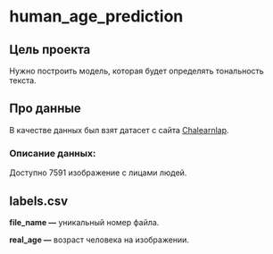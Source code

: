# human_age_prediction
## Цель проекта
Нужно построить модель, которая будет определять тональность текста.
## Про данные
В качестве данных был взят датасет с сайта [Сhalearnlap](https://chalearnlap.cvc.uab.cat/dataset/26/description/).

### Описание данных:
Доступно 7591 изображение с лицами людей.

labels.csv
---
**file_name —**  уникальный номер файла.

**real_age —** возраст человека на изображении.
